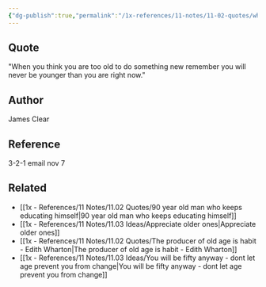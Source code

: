 ```yaml
---
{"dg-publish":true,"permalink":"/1x-references/11-notes/11-02-quotes/when-you-think-you-are-too-old-to-do-something-new-remember-you-will-never-be-younger-than-you-are-right-now-james-clear/","title":"When you think you are too old to do something new remember you will never be younger than you are right now. - James Clear","created":"2024-11-07T20:54:20.917+03:00","updated":"2024-11-07T22:15:15.126+03:00"}
---
```



## Quote
"When you think you are too old to do something new remember you will never be younger than you are right now."

## Author
James Clear

## Reference
3-2-1 email nov 7

## Related
- [[1x - References/11 Notes/11.02 Quotes/90 year old man who keeps educating himself\|90 year old man who keeps educating himself]]
- [[1x - References/11 Notes/11.03 Ideas/Appreciate older ones\|Appreciate older ones]]
- [[1x - References/11 Notes/11.02 Quotes/The producer of old age is habit - Edith Wharton\|The producer of old age is habit - Edith Wharton]]
- [[1x - References/11 Notes/11.03 Ideas/You will be fifty anyway - dont let age prevent you from change\|You will be fifty anyway - dont let age prevent you from change]]
